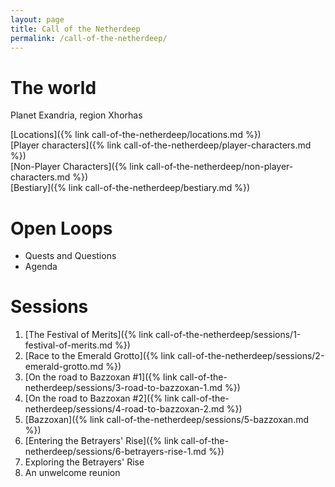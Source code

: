 ```yaml
---
layout: page
title: Call of the Netherdeep
permalink: /call-of-the-netherdeep/
---
```


# The world

Planet Exandria, region Xhorhas

[Locations]({% link call-of-the-netherdeep/locations.md %})  
[Player characters]({% link call-of-the-netherdeep/player-characters.md %})  
[Non-Player Characters]({% link call-of-the-netherdeep/non-player-characters.md %})  
[Bestiary]({% link call-of-the-netherdeep/bestiary.md %})

# Open Loops

- Quests and Questions
- Agenda

# Sessions

1. [The Festival of Merits]({% link call-of-the-netherdeep/sessions/1-festival-of-merits.md %})
2. [Race to the Emerald Grotto]({% link call-of-the-netherdeep/sessions/2-emerald-grotto.md %})
3. [On the road to Bazzoxan #1]({% link call-of-the-netherdeep/sessions/3-road-to-bazzoxan-1.md %})
4. [On the road to Bazzoxan #2]({% link call-of-the-netherdeep/sessions/4-road-to-bazzoxan-2.md %})
5. [Bazzoxan]({% link call-of-the-netherdeep/sessions/5-bazzoxan.md %})
6. [Entering the Betrayers' Rise]({% link call-of-the-netherdeep/sessions/6-betrayers-rise-1.md %})
7. Exploring the Betrayers' Rise
8. An unwelcome reunion

[//]: # (This is the main jumping-off point for all my notes for a specific campaign, and each campaign get one. It contains:)

[//]: # ()

[//]: # (- The main locations in the world)

[//]: # (- The player characters, and links to their individual pages with information about what my character knows or thinks of)

[//]: # (  them)

[//]: # (- A link to Open Loops &#40;Quests and Questions and Agenda, as discussed below&#41;)

[//]: # (- The list of all the sessions I've played for the campaign)

[//]: # (- Campaign-specific house rules)
